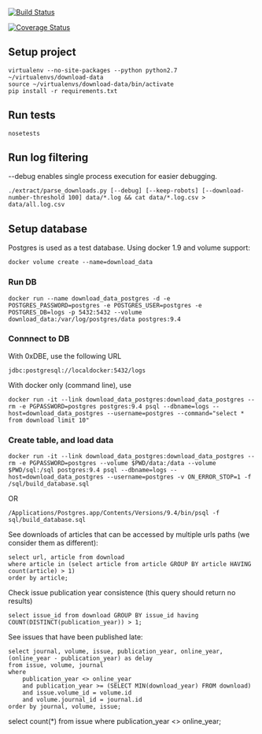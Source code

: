 [![Build Status](https://travis-ci.org/yorrick/download-data.svg?branch=master)](https://travis-ci.org/yorrick/download-data)

[![Coverage Status](https://coveralls.io/repos/yorrick/download-data/badge.svg?branch=master&service=github)](https://coveralls.io/github/yorrick/download-data?branch=master)

## Setup project

```
virtualenv --no-site-packages --python python2.7 ~/virtualenvs/download-data
source ~/virtualenvs/download-data/bin/activate
pip install -r requirements.txt
```


## Run tests
```
nosetests
```


## Run log filtering

--debug enables single process execution for easier debugging.

```
./extract/parse_downloads.py [--debug] [--keep-robots] [--download-number-threshold 100] data/*.log && cat data/*.log.csv > data/all.log.csv
```


## Setup database

Postgres is used as a test database.
Using docker 1.9 and volume support:


```
docker volume create --name=download_data
```


### Run DB

```
docker run --name download_data_postgres -d -e POSTGRES_PASSWORD=postgres -e POSTGRES_USER=postgres -e POSTGRES_DB=logs -p 5432:5432 --volume download_data:/var/log/postgres/data postgres:9.4
```

### Connnect to DB

With 0xDBE, use the following URL

```
jdbc:postgresql://localdocker:5432/logs
```

With docker only (command line), use

```
docker run -it --link download_data_postgres:download_data_postgres --rm -e PGPASSWORD=postgres postgres:9.4 psql --dbname=logs --host=download_data_postgres --username=postgres --command="select * from download limit 10"
```


### Create table, and load data


```
docker run -it --link download_data_postgres:download_data_postgres --rm -e PGPASSWORD=postgres --volume $PWD/data:/data --volume $PWD/sql:/sql postgres:9.4 psql --dbname=logs --host=download_data_postgres --username=postgres -v ON_ERROR_STOP=1 -f /sql/build_database.sql
```

OR

```
/Applications/Postgres.app/Contents/Versions/9.4/bin/psql -f sql/build_database.sql
```


See downloads of articles that can be accessed by multiple urls paths (we consider them as different):

```
select url, article from download
where article in (select article from article GROUP BY article HAVING count(article) > 1)
order by article;
```


Check issue publication year consistence (this query should return no results)
```
select issue_id from download GROUP BY issue_id having COUNT(DISTINCT(publication_year)) > 1;
```


See issues that have been published late:
```
select journal, volume, issue, publication_year, online_year, (online_year - publication_year) as delay
from issue, volume, journal
where 
    publication_year <> online_year
    and publication_year >= (SELECT MIN(download_year) FROM download)
    and issue.volume_id = volume.id
    and volume.journal_id = journal.id
order by journal, volume, issue;
```


select count(*) from issue where publication_year <> online_year;
